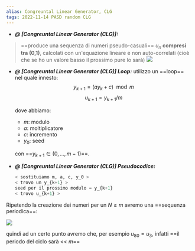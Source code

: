 ```yaml
---
alias: Congreuntal Linear Generator, CLG
tags: 2022-11-14 PASD random CLG
---
```


- ***@ [Congreuntal Linear Generator (CLG)]:***
> ==produce una sequenza di numeri pseudo-casuali== $u_n$ **compresi tra (0,1)**, calcolati con un'equazione lineare e non auto-correlati (cioè che se ho un valore basso il prossimo pure lo sarà)
> ![](Uni/PASD/img/unplot.jpeg)

<!--ID: 1670236970393-->


- ***@ [Congreuntal Linear Generator (CLG)] Loop:***
	utilizzo un ==loop== nel quale innesto:
	$$y_{k+1}=(ay_k+c)\mod m$$
	$$u_{k+1}=y_{k+1}/m$$

	dove abbiamo:
	- $m$: modulo
	- $a$: moltiplicatore
	- $c$: incremento
	- $y_0$: seed
	
	con ==$y_{k+1}\in (0,...,m-1)$==.

<!--ID: 1670236970397-->



- ***@ [Congreuntal Linear Generator (CLG)] Pseudocodice:***
	```python
	< sostituiamo m, a, c, y_0 >
	< trovo un y_{k+1} >
	seed per il prossimo modulo = y_{k+1}
	< trovo u_{k+1} >
	```
	
Ripetendo la creazione dei numeri per un $N\geq m$ avremo una ==sequenza periodica==:

![](Uni/PASD/img/percyc.jpeg)

quindi ad un certo punto avremo che, per esempio $u_{80}=u_3$, infatti ==il periodo del ciclo sarà << $m$==

<!--ID: 1670236970402-->

